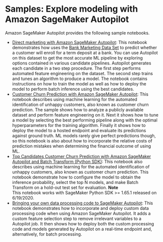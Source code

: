# Samples: Explore modeling with Amazon SageMaker Autopilot<a name="autopilot-samples"></a>

Amazon SageMaker Autopilot provides the following sample notebooks\.
+ [ Direct marketing with Amazon SageMaker Autopilot](https://github.com/awslabs/amazon-sagemaker-examples/blob/master/autopilot/sagemaker_autopilot_direct_marketing.ipynb): This notebook demonstrates how uses the [Bank Marketing Data Set](https://archive.ics.uci.edu/ml/datasets/bank+marketing) to predict whether a customer will enroll for a term deposit at a bank\. You can use Autopilot on this dataset to get the most accurate ML pipeline by exploring options contained in various candidate pipelines\. Autopilot generates each candidate in a two step procedure\. The first step performs automated feature engineering on the dataset\. The second step trains and tunes an algorithm to produce a model\. The notebook contains instructions on how to train the model as well as how to deploy the model to perform batch inference using the best candidates\.
+ [Customer Churn Prediction with Amazon SageMaker Autopilot](https://github.com/awslabs/amazon-sagemaker-examples/blob/master/autopilot/autopilot_customer_churn.ipynb): This notebook describes using machine learning for the automated identification of unhappy customers, also known as customer churn prediction\. The sample shows how to analyze a publicly available dataset and perform feature engineering on it\. Next it shows how to tune a model by selecting the best performing pipeline along with the optimal hyperparameters for the training algorithm\. Finally it shows how to deploy the model to a hosted endpoint and evaluate its predictions against ground truth\. ML models rarely give perfect predictions though, so this notebook is also about how to incorporate the relative costs of prediction mistakes when determining the financial outcome of using ML\.
+ [Top Candidates Customer Churn Prediction with Amazon SageMaker Autopilot and Batch Transform \(Python SDK\)](https://github.com/awslabs/amazon-sagemaker-examples/blob/master/autopilot/autopilot_customer_churn_high_level_with_evaluation.ipynb): This notebook also describes using machine learning for the automated identification of unhappy customers, also known as customer churn prediction\. This notebook demonstrate how to configure the model to obtain the inference probability, select the top N models, and make Batch Transform on a hold\-out test set for evaluation\. 
**Note**  
This notebook works with SageMaker Python SDK >= 1\.65\.1 released on 6/19/2020\.
+ [Bringing your own data processing code to SageMaker Autopilot](https://github.com/awslabs/amazon-sagemaker-examples/blob/master/autopilot/custom-feature-selection/Feature_selection_autopilot.ipynb): This notebook demonstrates how to incorporate and deploy custom data processing code when using Amazon SageMaker Autopilot\. It adds a custom feature selection step to remove irrelevant variables to a Autopilot job\. It then shows how to deploy both the custom processing code and models generated by Autopilot on a real\-time endpoint and, alternatively, for batch processing\. 